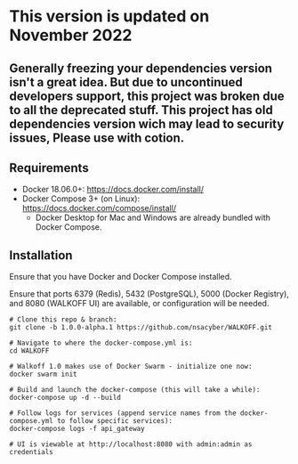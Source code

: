 
# This version is updated on November 2022

## Generally freezing your dependencies version isn't a great idea. But due to uncontinued developers support, this project was broken due to all the deprecated stuff. This project has old dependencies version wich may lead to security issues, Please use with cotion.


## Requirements

* Docker 18.06.0+: https://docs.docker.com/install/
* Docker Compose 3+ (on Linux): https://docs.docker.com/compose/install/
    * Docker Desktop for Mac and Windows are already bundled with Docker Compose.
    

## Installation

Ensure that you have Docker and Docker Compose installed.

Ensure that ports 6379 (Redis), 5432 (PostgreSQL), 5000 (Docker Registry), and 8080 (WALKOFF UI) are available, 
or configuration will be needed.

```
# Clone this repo & branch:
git clone -b 1.0.0-alpha.1 https://github.com/nsacyber/WALKOFF.git

# Navigate to where the docker-compose.yml is:
cd WALKOFF

# Walkoff 1.0 makes use of Docker Swarm - initialize one now:
docker swarm init

# Build and launch the docker-compose (this will take a while):
docker-compose up -d --build

# Follow logs for services (append service names from the docker-compose.yml to follow specific services):
docker-compose logs -f api_gateway

# UI is viewable at http://localhost:8080 with admin:admin as credentials
```
